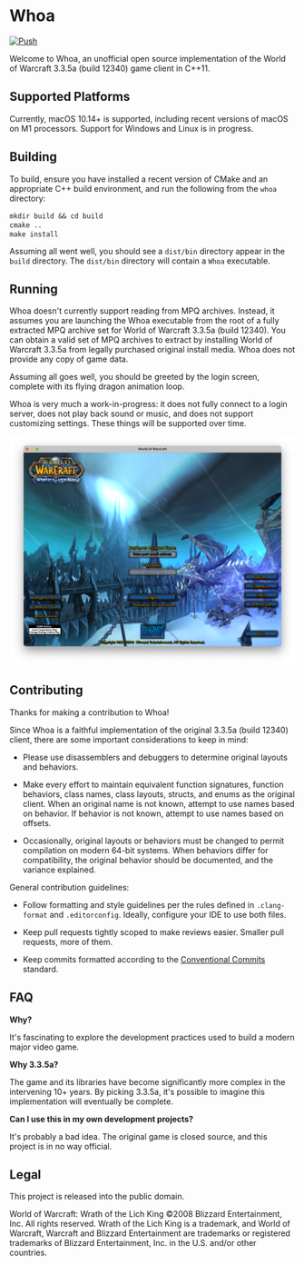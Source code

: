 # Whoa

[![Push](https://github.com/whoahq/whoa/actions/workflows/push.yml/badge.svg)](https://github.com/whoahq/whoa/actions/workflows/push.yml)

Welcome to Whoa, an unofficial open source implementation of the World of Warcraft 3.3.5a (build 12340) game client in C++11.

## Supported Platforms

Currently, macOS 10.14+ is supported, including recent versions of macOS on M1 processors. Support for Windows and Linux is in progress.

## Building

To build, ensure you have installed a recent version of CMake and an appropriate C++ build environment, and run the following from the `whoa` directory:

```
mkdir build && cd build
cmake ..
make install
```

Assuming all went well, you should see a `dist/bin` directory appear in the `build` directory. The `dist/bin` directory will contain a `Whoa` executable.

## Running

Whoa doesn't currently support reading from MPQ archives. Instead, it assumes you are launching the Whoa executable from the root of a fully extracted MPQ archive set for World of Warcraft 3.3.5a (build 12340). You can obtain a valid set of MPQ archives to extract by installing World of Warcraft 3.3.5a from legally purchased original install media. Whoa does not provide any copy of game data.

Assuming all goes well, you should be greeted by the login screen, complete with its flying dragon animation loop.

Whoa is very much a work-in-progress: it does not fully connect to a login server, does not play back sound or music, and does not support customizing settings. These things will be supported over time.

![Whoa in action](./docs/img/login.png)

## Contributing

Thanks for making a contribution to Whoa!

Since Whoa is a faithful implementation of the original 3.3.5a (build 12340) client, there are some important considerations to keep in mind:

* Please use disassemblers and debuggers to determine original layouts and behaviors.

* Make every effort to maintain equivalent function signatures, function behaviors, class names, class layouts, structs, and enums as the original client. When an original name is not known, attempt to use names based on behavior. If behavior is not known, attempt to use names based on offsets.

* Occasionally, original layouts or behaviors must be changed to permit compilation on modern 64-bit systems. When behaviors differ for compatibility, the original behavior should be documented, and the variance explained.

General contribution guidelines:

* Follow formatting and style guidelines per the rules defined in `.clang-format` and `.editorconfig`. Ideally, configure your IDE to use both files.

* Keep pull requests tightly scoped to make reviews easier. Smaller pull requests, more of them.

* Keep commits formatted according to the [Conventional Commits](https://www.conventionalcommits.org/en/v1.0.0/) standard.

## FAQ

**Why?**

It's fascinating to explore the development practices used to build a modern major video game.

**Why 3.3.5a?**

The game and its libraries have become significantly more complex in the intervening 10+ years. By picking 3.3.5a, it's possible to imagine this implementation will eventually be complete.

**Can I use this in my own development projects?**

It's probably a bad idea. The original game is closed source, and this project is in no way official.

## Legal

This project is released into the public domain.

World of Warcraft: Wrath of the Lich King ©2008 Blizzard Entertainment, Inc. All rights reserved. Wrath of the Lich King is a trademark, and World of Warcraft, Warcraft and Blizzard Entertainment are trademarks or registered trademarks of Blizzard Entertainment, Inc. in the U.S. and/or other countries.
